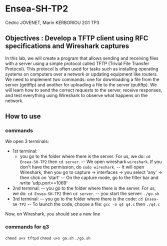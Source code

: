 # Ensea-SH-TP2

Cédric JOVENET, Marin KERBORIOU
2G1 TP3

## Objectives : Develop a TFTP client using RFC specifications and Wireshark captures

In this lab, we will create a program that allows sending and receiving files with a server using a simple protocol called TFTP (Trivial File Transfer Protocol). This protocol is often used for tasks such as installing operating systems on computers over a network or updating equipment like routers. We need to implement two commands: one for downloading a file from the server (gettftp) and another for uploading a file to the server (puttftp). We will learn how to send the correct requests to the server, receive responses, and test everything using Wireshark to observe what happens on the network.


## How to use

### commands

We open 3 terminals:
- 1st terminal:
  - you go to the folder where there is the server. For us, we do: `cd Ensea-SH-TP2` then `cd server`.
  -- We open wireshark `wireshark`. If you don't have the permission, do `sudo wireshark`.
  -- It will open Wireshark, then you go to capture -> interfaces -> you select 'any' -> then click on 'start'
  -- On the capture mode, go to the filter bar and write 'udp.port==1069'
- 2nd terminal:
  -- you go to the folder where there is the server. For us, we do: `cd Ensea-SH-TP2` then `cd server`.
  -- you start the server: `./go.sh`
- 3rd terminal:
  -- you go to the folder where there is the code: `cd Ensea-SH-TP2`
  -- To launch the code, choose a file: `gcc -o q4 q4.c` then `./q4.c`

Now, on Wireshark, you should see a new line



### commands for q3 
`chmod u+x tftpd`
`chmod u+x go.sh`
`./go.sh`
